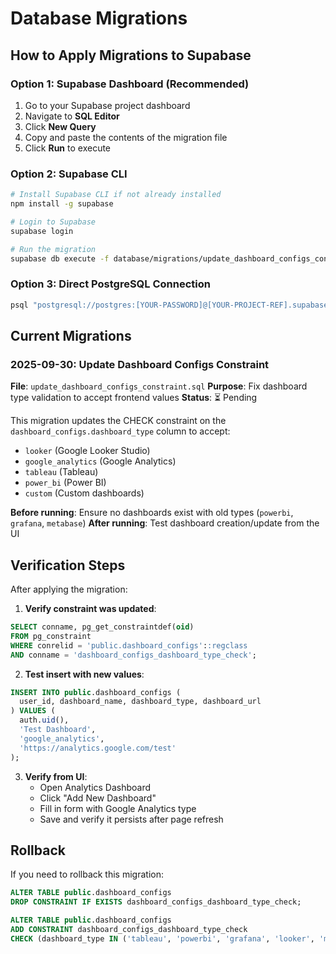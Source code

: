 # Database Migrations

## How to Apply Migrations to Supabase

### Option 1: Supabase Dashboard (Recommended)
1. Go to your Supabase project dashboard
2. Navigate to **SQL Editor**
3. Click **New Query**
4. Copy and paste the contents of the migration file
5. Click **Run** to execute

### Option 2: Supabase CLI
```bash
# Install Supabase CLI if not already installed
npm install -g supabase

# Login to Supabase
supabase login

# Run the migration
supabase db execute -f database/migrations/update_dashboard_configs_constraint.sql
```

### Option 3: Direct PostgreSQL Connection
```bash
psql "postgresql://postgres:[YOUR-PASSWORD]@[YOUR-PROJECT-REF].supabase.co:5432/postgres" -f database/migrations/update_dashboard_configs_constraint.sql
```

## Current Migrations

### 2025-09-30: Update Dashboard Configs Constraint
**File**: `update_dashboard_configs_constraint.sql`
**Purpose**: Fix dashboard type validation to accept frontend values
**Status**: ⏳ Pending

This migration updates the CHECK constraint on the `dashboard_configs.dashboard_type` column to accept:
- `looker` (Google Looker Studio)
- `google_analytics` (Google Analytics)
- `tableau` (Tableau)
- `power_bi` (Power BI)
- `custom` (Custom dashboards)

**Before running**: Ensure no dashboards exist with old types (`powerbi`, `grafana`, `metabase`)
**After running**: Test dashboard creation/update from the UI

## Verification Steps

After applying the migration:

1. **Verify constraint was updated**:
```sql
SELECT conname, pg_get_constraintdef(oid)
FROM pg_constraint
WHERE conrelid = 'public.dashboard_configs'::regclass
AND conname = 'dashboard_configs_dashboard_type_check';
```

2. **Test insert with new values**:
```sql
INSERT INTO public.dashboard_configs (
  user_id, dashboard_name, dashboard_type, dashboard_url
) VALUES (
  auth.uid(),
  'Test Dashboard',
  'google_analytics',
  'https://analytics.google.com/test'
);
```

3. **Verify from UI**:
   - Open Analytics Dashboard
   - Click "Add New Dashboard"
   - Fill in form with Google Analytics type
   - Save and verify it persists after page refresh

## Rollback

If you need to rollback this migration:

```sql
ALTER TABLE public.dashboard_configs
DROP CONSTRAINT IF EXISTS dashboard_configs_dashboard_type_check;

ALTER TABLE public.dashboard_configs
ADD CONSTRAINT dashboard_configs_dashboard_type_check
CHECK (dashboard_type IN ('tableau', 'powerbi', 'grafana', 'looker', 'metabase', 'custom'));
```
